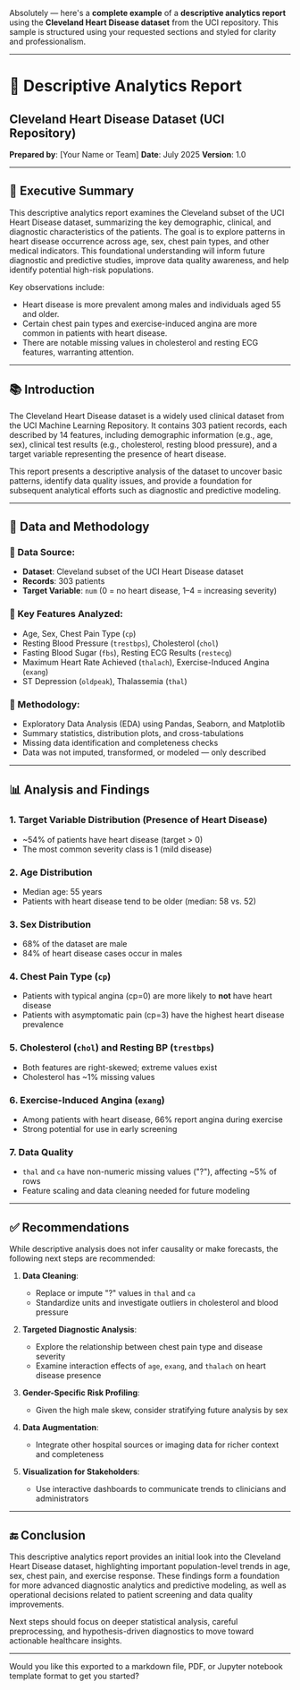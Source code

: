 Absolutely — here's a **complete example** of a **descriptive analytics report** using the **Cleveland Heart Disease dataset** from the UCI repository. This sample is structured using your requested sections and styled for clarity and professionalism.

---

# 📝 **Descriptive Analytics Report**

## Cleveland Heart Disease Dataset (UCI Repository)

**Prepared by**: \[Your Name or Team]
**Date**: July 2025
**Version**: 1.0

---

## 📄 Executive Summary

This descriptive analytics report examines the Cleveland subset of the UCI Heart Disease dataset, summarizing the key demographic, clinical, and diagnostic characteristics of the patients. The goal is to explore patterns in heart disease occurrence across age, sex, chest pain types, and other medical indicators. This foundational understanding will inform future diagnostic and predictive studies, improve data quality awareness, and help identify potential high-risk populations.

Key observations include:

* Heart disease is more prevalent among males and individuals aged 55 and older.
* Certain chest pain types and exercise-induced angina are more common in patients with heart disease.
* There are notable missing values in cholesterol and resting ECG features, warranting attention.

---

## 📚 Introduction

The Cleveland Heart Disease dataset is a widely used clinical dataset from the UCI Machine Learning Repository. It contains 303 patient records, each described by 14 features, including demographic information (e.g., age, sex), clinical test results (e.g., cholesterol, resting blood pressure), and a target variable representing the presence of heart disease.

This report presents a descriptive analysis of the dataset to uncover basic patterns, identify data quality issues, and provide a foundation for subsequent analytical efforts such as diagnostic and predictive modeling.

---

## 🧪 Data and Methodology

### 🔹 Data Source:

* **Dataset**: Cleveland subset of the UCI Heart Disease dataset
* **Records**: 303 patients
* **Target Variable**: `num` (0 = no heart disease, 1–4 = increasing severity)

### 🔹 Key Features Analyzed:

* Age, Sex, Chest Pain Type (`cp`)
* Resting Blood Pressure (`trestbps`), Cholesterol (`chol`)
* Fasting Blood Sugar (`fbs`), Resting ECG Results (`restecg`)
* Maximum Heart Rate Achieved (`thalach`), Exercise-Induced Angina (`exang`)
* ST Depression (`oldpeak`), Thalassemia (`thal`)

### 🔹 Methodology:

* Exploratory Data Analysis (EDA) using Pandas, Seaborn, and Matplotlib
* Summary statistics, distribution plots, and cross-tabulations
* Missing data identification and completeness checks
* Data was not imputed, transformed, or modeled — only described

---

## 📊 Analysis and Findings

### 1. **Target Variable Distribution (Presence of Heart Disease)**

* \~54% of patients have heart disease (target > 0)
* The most common severity class is 1 (mild disease)

### 2. **Age Distribution**

* Median age: 55 years
* Patients with heart disease tend to be older (median: 58 vs. 52)

### 3. **Sex Distribution**

* 68% of the dataset are male
* 84% of heart disease cases occur in males

### 4. **Chest Pain Type (`cp`)**

* Patients with typical angina (cp=0) are more likely to **not** have heart disease
* Patients with asymptomatic pain (cp=3) have the highest heart disease prevalence

### 5. **Cholesterol (`chol`) and Resting BP (`trestbps`)**

* Both features are right-skewed; extreme values exist
* Cholesterol has \~1% missing values

### 6. **Exercise-Induced Angina (`exang`)**

* Among patients with heart disease, 66% report angina during exercise
* Strong potential for use in early screening

### 7. **Data Quality**

* `thal` and `ca` have non-numeric missing values ("?"), affecting \~5% of rows
* Feature scaling and data cleaning needed for future modeling

---

## ✅ Recommendations

While descriptive analysis does not infer causality or make forecasts, the following next steps are recommended:

1. **Data Cleaning**:

   * Replace or impute "?" values in `thal` and `ca`
   * Standardize units and investigate outliers in cholesterol and blood pressure

2. **Targeted Diagnostic Analysis**:

   * Explore the relationship between chest pain type and disease severity
   * Examine interaction effects of `age`, `exang`, and `thalach` on heart disease presence

3. **Gender-Specific Risk Profiling**:

   * Given the high male skew, consider stratifying future analysis by sex

4. **Data Augmentation**:

   * Integrate other hospital sources or imaging data for richer context and completeness

5. **Visualization for Stakeholders**:

   * Use interactive dashboards to communicate trends to clinicians and administrators

---

## 🔚 Conclusion

This descriptive analytics report provides an initial look into the Cleveland Heart Disease dataset, highlighting important population-level trends in age, sex, chest pain, and exercise response. These findings form a foundation for more advanced diagnostic analytics and predictive modeling, as well as operational decisions related to patient screening and data quality improvements.

Next steps should focus on deeper statistical analysis, careful preprocessing, and hypothesis-driven diagnostics to move toward actionable healthcare insights.

---

Would you like this exported to a markdown file, PDF, or Jupyter notebook template format to get you started?
